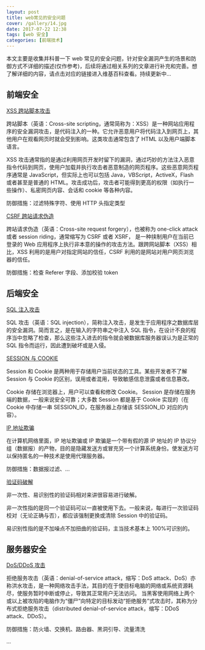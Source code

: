 ```yaml
---
layout: post
title: web常见的安全问题
cover: /gallery/14.jpg
date: 2017-07-22 12:38
tags: [web 安全]
categories: [前端技术]
---
```


本文主要是收集并科普一下 web 常见的安全问题，针对安全漏洞产生的场景和防御方式不详细的描述(仅作参考)，后续将通过相关系列的文章进行补充和完善。想了解详细的内容，请点击对应的链接进入维基百科查看。持续更新中...

## 前端安全

[XSS 跨站脚本攻击](https://zh.wikipedia.org/zh-cn/%E8%B7%A8%E7%B6%B2%E7%AB%99%E6%8C%87%E4%BB%A4%E7%A2%BC)

跨站脚本（英语：Cross-site scripting，通常简称为：XSS）是一种网站应用程序的安全漏洞攻击，是代码注入的一种。它允许恶意用户将代码注入到网页上，其他用户在观看网页时就会受到影响。这类攻击通常包含了 HTML 以及用户端脚本语言。

XSS 攻击通常指的是通过利用网页开发时留下的漏洞，通过巧妙的方法注入恶意指令代码到网页，使用户加载并执行攻击者恶意制造的网页程序。这些恶意网页程序通常是 JavaScript，但实际上也可以包括 Java，VBScript，ActiveX，Flash 或者甚至是普通的 HTML。攻击成功后，攻击者可能得到更高的权限（如执行一些操作）、私密网页内容、会话和 cookie 等各种内容。

防御措施：过滤特殊字符、使用 HTTP 头指定类型

[CSRF 跨站请求伪造](https://zh.wikipedia.org/wiki/%E8%B7%A8%E7%AB%99%E8%AF%B7%E6%B1%82%E4%BC%AA%E9%80%A0)

跨站请求伪造（英语：Cross-site request forgery），也被称为 one-click attack 或者 session riding，通常缩写为 CSRF 或者 XSRF， 是一种挟制用户在当前已登录的 Web 应用程序上执行非本意的操作的攻击方法。跟跨网站脚本（XSS）相比，XSS 利用的是用户对指定网站的信任，CSRF 利用的是网站对用户网页浏览器的信任。

防御措施：检查 Referer 字段、添加校验 token

<!--more-->

## 后端安全

[SQL 注入攻击](https://zh.wikipedia.org/wiki/SQL%E8%B3%87%E6%96%99%E9%9A%B1%E7%A2%BC%E6%94%BB%E6%93%8A)

SQL 攻击（英语：SQL injection），简称注入攻击，是发生于应用程序之数据库层的安全漏洞。简而言之，是在输入的字符串之中注入 SQL 指令，在设计不良的程序当中忽略了检查，那么这些注入进去的指令就会被数据库服务器误认为是正常的 SQL 指令而运行，因此遭到破坏或是入侵。

[SESSION 与 COOKIE](<https://zh.wikipedia.org/wiki/%E4%BC%9A%E8%AF%9D_(%E8%AE%A1%E7%AE%97%E6%9C%BA%E7%A7%91%E5%AD%A6)>)

Session 和 Cookie 是两种用于存储用户当前状态的工具。某些开发者不了解 Session 与 Cookie 的区别，误用或者混用，导致敏感信息泄露或者信息篡改。

Cookie 存储在浏览器上，用户可以查看和修改 Cookie。
Session 是存储在服务端的数据，一般来说安全可靠；大多数 Session 都是基于 Cookie 实现的（在 Cookie 中存储一串 SESSION_ID，在服务器上存储该 SESSION_ID 对应的内容）。

[IP 地址欺骗](https://zh.wikipedia.org/wiki/IP%E5%9C%B0%E5%9D%80%E6%AC%BA%E9%AA%97)

在计算机网络里面，IP 地址欺骗或 IP 欺骗是一个带有假的源 IP 地址的 IP 协议分组（数据报）的产物，目的是隐藏发送方或冒充另一个计算系统身份。使发送方可以保持匿名的一种技术是使用代理服务器。

防御措施：数据报过滤、...

[验证码破解](https://zh.wikipedia.org/wiki/%E9%AA%8C%E8%AF%81%E7%A0%81#.E7.A0.B4.E8.A7.A3)

非一次性、易识别性的验证码相对来讲很容易进行破解。

非一次性指的是同一个验证码可以一直被使用下去。一般来说，每进行一次验证码校对（无论正确与否），都应该强制更换或清除 Session 中的验证码。

易识别性指的是不加噪点不加扭曲的验证码，主当技术基本上 100%可识别的。

## 服务器安全

[DoS/DDoS 攻击](https://zh.wikipedia.org/wiki/%E9%98%BB%E6%96%B7%E6%9C%8D%E5%8B%99%E6%94%BB%E6%93%8A)

拒绝服务攻击（英语：denial-of-service attack，缩写：DoS attack、DoS）亦称洪水攻击，是一种网络攻击手法，其目的在于使目标电脑的网络或系统资源耗尽，使服务暂时中断或停止，导致其正常用户无法访问。
当黑客使用网络上两个或以上被攻陷的电脑作为“僵尸”向特定的目标发动“拒绝服务”式攻击时，其称为分布式拒绝服务攻击（distributed denial-of-service attack，缩写：DDoS attack、DDoS）。

防御措施：防火墙、交换机、路由器、黑洞引导、流量清洗

...

